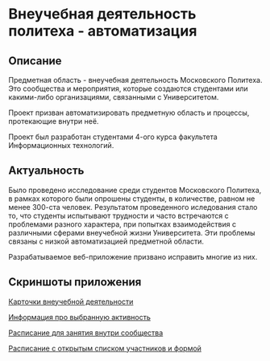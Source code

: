 # Внеучебная деятельность политеха - автоматизация

## Описание

Предметная область -  внеучебная деятельность Московского Политеха. Это сообщества и мероприятия, которые создаются
студентами или какими-либо организациями, связанными с Университетом.

Проект призван автоматизировать предметную область и процессы, протекающие внутри неё.

Проект был разработан студентами 4-ого курса факультета Информационных технологий.

## Актуальность

Было проведено исследование среди студентов Московского Политеха, в рамках которого были опрошены студенты,
в количестве, равном не менее 300-ста человек.
Результатом проведенного иследования стало то, что студенты испытывают трудности и часто
встречаются с проблемами разного характера, при попытках взаимодействия с различными сферами внеучебной жизни Университета.
Эти проблемы связаны с низкой автоматизацией предметной области.

Разрабатываемое веб-приложение призвано исправить многие из них.

## Скриншоты приложения

[Карточки внеучебной деятельности](https://imgur.com/jQsaEmQ)

[Информация про выбранную активность](https://imgur.com/zHSB63p)

[Расписание для занятия внутри сообщества](https://imgur.com/k7W3xqQ)

[Расписание с открытым списком участников и формой](https://imgur.com/iYXIgj0)